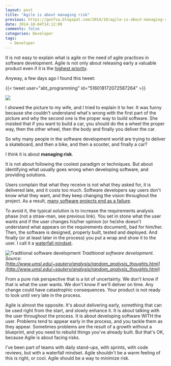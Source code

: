 ```yaml
---
layout: post
title: "Agile is about managing risk"
previous: https://gonfva.blogspot.com/2014/10/agile-is-about-managing-risk.html
date: 2014-10-04T14:12:09
comments: false
categories: Developer
tags:
  - Developer
---
```


It is not easy to explain what is agile or the need of agile practices in software development. Agile is not only about releasing early a valuable product even if it is the [highest priority](http://agilemanifesto.org/principles.html).


Anyway, a few days ago I found this tweet:


{{< tweet user="abt_programming" id="516018172072587264" >}}

<img src="/img/BylDyxyIcAAg30b.jpeg">

I showed the picture to my wife, and I tried to explain it to her. It was funny because she couldn't understand what's wrong with the first part of the picture and why the second one is the proper way to build software. She insisted that if you want to build a car, you should do the a wheel the proper way, then the other wheel, then the body and finally you deliver the car.


So why many people in the software development world are trying to deliver a skateboard, and then a bike, and then a scooter, and finally a car?


I think it is about **managing risk**.


It is not about following the coolest paradigm or techniques. But about identifying what usually goes wrong when developing software, and providing solutions.

Users complain that what they receive is not what they asked for, it is delivered late, and it costs too much. Software developers say users don't know what they want, and they keep changing the vision throughout the project. As a result, [many software projects end as a failure](http://www.zdnet.com/blog/projectfailures/study-68-percent-of-it-projects-fail/1175).

To avoid it, the typical solution is to increase the requirements analysis phase (not a straw-man, see previous link). You set in stone what the user wants and if the user changes his/her opinion (or he/she doesn't understand what appears on the requirements document), bad for him/her. Then, the software is designed, properly built, tested and deployed. And finally (or at least later in the process) you put a wrap and show it to the user. I call it a [waterfall mindset](http://en.wikipedia.org/wiki/Waterfall_model).

![Traditional software development](http://2.bp.blogspot.com/-cH7Z71aa6O0/VC1FIZq57BI/AAAAAAAAAso/XjE7IjtjAPQ/s1600/PM_Build_Swing.gif)
_Traditional software development. Source: [http://www.umsl.edu/~sauterv/analysis/random_analysis_thoughts.html](http://www.umsl.edu/~sauterv/analysis/random_analysis_thoughts.html)_

From a pure risk perspective that is a lot of uncertainty. We don't know if that is what the user wants. We don't know if we'll deliver on time. Any change could have catastrophic consequences. Your product is not ready to look until very late in the process.

Agile is almost the opposite. It's about delivering early, something that can be used right from the start, and slowly enhance it. It is about talking with the user throughout the process. It is about developing software WITH the user. Problems tend to appear early in the process, and you tackle them as they appear. Sometimes problems are the result of a growth without a blueprint, and you need to rebuild things you've already built. But that's OK, because Agile is about facing risks.

I've been part of teams with daily stand-ups, with sprints, with code reviews, but with a waterfall mindset. Agile shouldn't be a warm feeling of this is right, or cool. Agile should be a way to minimize risk.
